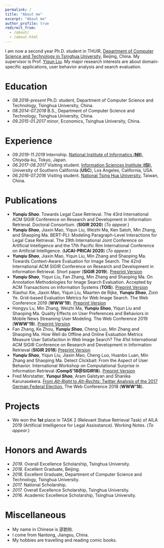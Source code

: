 ```yaml
---
permalink: /
title: "About me"
excerpt: "About me"
author_profile: true
redirect_from: 
  - /about/
  - /about.html
---
```


I am now a second year Ph.D. student in THUIR, [Department of Computer Science and Technology in Tsinghua University](http://www.cs.tsinghua.edu.cn/), Beijing, China. My supervisor is Prof. [Yiqun Liu](http://www.thuir.cn/group/~YQLiu/). My major research interests are about domain-specific applications, user behavior analysis and search evaluation. 

Education
======
* *08.2018-present* Ph.D. student, Department of Computer Science and Technology, Tsinghua University, China.
* *08.2014-07.2018* B.S., Department of Computer Science and Technology, Tsinghua University, China. 
* *09.2015-01.2017* *minor*, Economics, Tsinghua University, China. 

Experience
======
* *09.2019-11.2019* Internship. [National Institute of Informatics (**NII**)](https://www.nii.ac.jp/en/), Chiyoda-ku, Tokyo, Japan. 
* *06.2017-08.2017* Visiting student. [Information Sciences Institute (**ISI**)](https://www.isi.edu/), University of Southern California (**USC**), Los Angeles, California, USA. 
* *06.2016-07.2016* Visiting student. [National Tsing Hua University](https://www.nthu.edu.tw/), Taiwan, China. 

Publications
======
* ***Yunqiu Shao***. Towards Legal Case Retrieval. The 43rd International ACM SIGIR Conference on Research and Development in Information Retrieval. Doctoral Consortium. (**SIGIR 2020**) (*To appear.*)
* ***Yunqiu Shao***, Jiaxin Mao, Yiqun Liu, Weizhi Ma, Ken Satoh, Min Zhang, and Shaoping Ma. BERT-PLI: Modeling Paragraph-Level Interactions for Legal Case Retrieval. The 29th International Joint Conference on Artificial Intelligence and the 17th Pacific Rim International Conference on Artificial Intelligence. (**IJCAI-PRICAI 2020**) (*To appear.*)
* ***Yunqiu Shao***, Jiaxin Mao, Yiqun Liu, Min Zhang and Shaoping Ma. Towards Context-Aware Evaluation for Image Search. The 42nd International ACM SIGIR Conference on Research and Development in Information Retrieval. Short paper (**SIGIR 2019**). [Preprint Version](http://www.thuir.cn/group/~YQLiu/publications/SIGIR2019Shao.pdf)
* ***Yunqiu Shao***, Yiqun Liu, Fan Zhang, Min Zhang and Shaoping Ma. On Annotation Methodologies for Image Search Evaluation. Accepted by ACM Transactions on Information Systems (**TOIS**). [Preprint Version](http://www.thuir.cn/group/~YQLiu/publications/TOIS2019Shao.pdf)
* Xiaohui Xie, Jiaxin Mao, Yiqun Liu, Maarten de Rijke, ***Yunqiu Shao***, Zixin Ye. Grid-based Evaluation Metrics for Web Image Search. The Web Conference 2019 (**WWW'19**). [Preprint Version](http://www.thuir.cn/group/~YQLiu/publications/WWW19Xie.pdf)
* Hongyu Lu, Min Zhang, Weizhi Ma, ***Yunqiu Shao***, Yiqun Liu and Shaoping Ma. Quality Effects on User Preferences and Behaviors in Mobile News Streaming	User Modeling. The Web Conference 2019 (**WWW'19**). [Preprint Version](http://www.thuir.cn/group/~mzhang/publications/WWW2019-lhy.pdf)
* Fan Zhang, Ke Zhou, ***Yunqiu Shao***, Cheng Luo, Min Zhang and Shaoping Ma. How Well do Offline and Online Evaluation Metrics Measure User Satisfaction in Web Image Search? The 41st International ACM SIGIR Conference on Research and Development in Information Retrieval (**SIGIR 2018**) [Preprint Version](http://www.thuir.cn/group/~mzhang/publications/SIGIR18-Zhang.pdf)
* ***Yunqiu Shao***, Yiqun Liu, Jiaxin Mao, Cheng Luo, Huanbo Luan, Min Zhang and Shaoping Ma. Detect Clickbait: From the Aspect of User Behavior. International Workshop on Computational Surprise in Information Retrieval (**CompS'18@SIGIR18**). [Preprint Version](https://drive.google.com/file/d/1o4cDhRAFBqgxqRGvQCGQ9m0gus6PCktw/view)
* Fred Morstatter, ***Yunqui Shao***, Aram Galstyan and Shanika Karunasekera. [From *Alt-Right* to *Alt-Rechts*: Twitter Analysis of the 2017 German Federal Election.](https://dl.acm.org/citation.cfm?id=3188733) The Web Conference 2018 (**WWW'18**).

Projects
======
* We won the **1st** place in TASK 2 (Relevant Statue Retrieval Task) of AILA 2019 (Artificial Intelligence for Legal Assisstance). Working Notes. (*To appear.*)

Honors and Awards
======
* *2019.* Overall Excellence Scholarship, Tsinghua University.
* *2018.* Excellent Graduate, Beijing.
* *2018.* Excellent Graduate, Department of Computer Science and Technology, Tsinghua University.
* *2017.* National Scholarship. 
* *2017.* Overall Excellence Scholarship, Tsinghua University. 
* *2016.* Academic Excellence Scholarship, Tsinghua University.

Miscellaneous
======
* My name in Chinese is 邵韵秋.
* I come from Nantong, Jiangsu, China. 
* My hobbies are travelling and reading comic books.  





